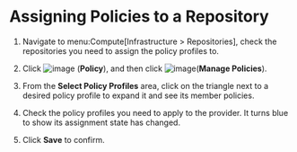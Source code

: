 # Assigning Policies to a Repository

1.  Navigate to menu:Compute\[Infrastructure \> Repositories\], check
    the repositories you need to assign the policy profiles to.

2.  Click ![image](../images/1941.png) (**Policy**), and then click
    ![image](../images/1851.png)(**Manage Policies**).

3.  From the **Select Policy Profiles** area, click on the triangle next
    to a desired policy profile to expand it and see its member
    policies.

4.  Check the policy profiles you need to apply to the provider. It
    turns blue to show its assignment state has changed.

5.  Click **Save** to confirm.
